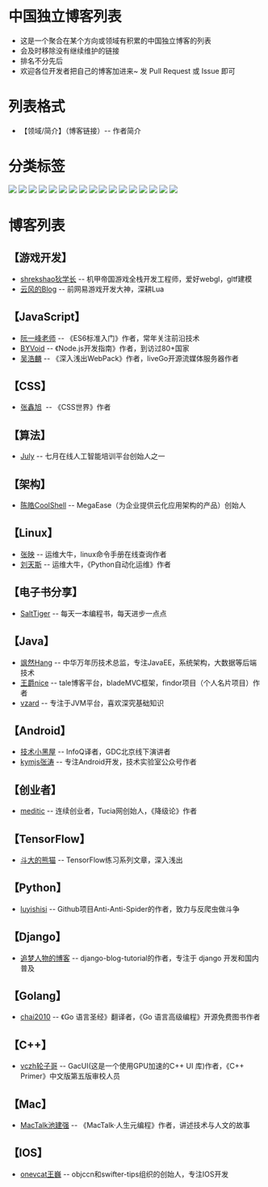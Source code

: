 # 中国独立博客列表
- 这是一个聚合在某个方向或领域有积累的中国独立博客的列表
- 会及时移除没有继续维护的链接
- 排名不分先后
- 欢迎各位开发者把自己的博客加进来~ 发 Pull Request 或 Issue 即可 

# 列表格式
- 【领域/简介】（博客链接）-- 作者简介

# 分类标签
[![](https://img.shields.io/badge/%E6%B8%B8%E6%88%8F%E5%BC%80%E5%8F%91--green.svg)](##【游戏开发】)
[![](https://img.shields.io/badge/JavaScript--brightgreen.svg)](##【JavaScript】)
[![](https://img.shields.io/badge/CSS--yellowgreen.svg)](##【CSS】)
[![](https://img.shields.io/badge/%E7%AE%97%E6%B3%95--yellow.svg)](##【算法】)
[![](https://img.shields.io/badge/%E6%9E%B6%E6%9E%84--orange.svg)](##【架构】)
[![](https://img.shields.io/badge/Linux--red.svg)](##【Linux】)
[![](https://img.shields.io/badge/%E7%94%B5%E5%AD%90%E4%B9%A6--lightgrey.svg)](##【电子书分享】)
[![](https://img.shields.io/badge/Java--blue.svg)](##【Java】)
[![](https://img.shields.io/badge/Android--brightgreen.svg)](##【Android】)
[![](https://img.shields.io/badge/%E5%88%9B%E4%B8%9A%E8%80%85--green.svg)](##【创业者】)
[![](https://img.shields.io/badge/Tensorflow--yellowgreen.svg)](##【TensorFlow】)
[![](https://img.shields.io/badge/Python--yellow.svg)](##【Python】)
[![](https://img.shields.io/badge/Django--orange.svg)](##【Django】)
[![](https://img.shields.io/badge/Golang--red.svg)](##【Golang】)
[![](https://img.shields.io/badge/C%2B%2B--lightgrey.svg)](##【C++】)
[![](https://img.shields.io/badge/Mac--blue.svg)](##【Mac】)
[![](https://img.shields.io/badge/IOS--brightgreen.svg)](##【IOS】)

# 博客列表
## 【游戏开发】
- [shrekshao狄学长](http://shrekshao.github.io/) -- 机甲帝国游戏全栈开发工程师，爱好webgl，gltf建模
- [云风的Blog](https://blog.codingnow.com/) -- 前网易游戏开发大神，深耕Lua
## 【JavaScript】
- [阮一峰老师](http://www.ruanyifeng.com/home.html) -- 《ES6标准入门》作者，常年关注前沿技术
- [BYVoid](https://www.byvoid.com/) -- 《Node.js开发指南》作者，到访过80+国家
- [吴浩麟](http://wuhaolin.cn/) -- 《深入浅出WebPack》作者，liveGo开源流媒体服务器作者
## 【CSS】
- [张鑫旭](http://www.zhangxinxu.com/)  -- 《CSS世界》作者
## 【算法】
- [July](http://blog.csdn.net/v_JULY_v) -- 七月在线人工智能培训平台创始人之一
## 【架构】
- [陈皓CoolShell](https://coolshell.cn/) -- MegaEase（为企业提供云化应用架构的产品）创始人
## 【Linux】
- [张映](http://blog.51yip.com/) -- 运维大牛，linux命令手册在线查询作者
- [刘天斯](https://www.liuts.com/) -- 运维大牛，《Python自动化运维》作者
## 【电子书分享】
- [SaltTiger](https://salttiger.com/) -- 每天一本编程书，每天进步一点点
## 【Java】
- [飒然Hang](http://www.rowkey.me/) -- 中华万年历技术总监，专注JavaEE，系统架构，大数据等后端技术
- [王爵nice](https://blog.biezhi.me/) -- tale博客平台，bladeMVC框架，findor项目（个人名片项目）作者
- [vzard](https://vzardlloo.github.io/) -- 专注于JVM平台，喜欢深究基础知识
## 【Android】
- [技术小黑屋](https://droidyue.com/) -- InfoQ译者，GDC北京线下演讲者
- [kymjs张涛](https://kymjs.com/) -- 专注Android开发，技术实验室公众号作者
## 【创业者】
- [meditic](http://meditic.com/category/all) -- 连续创业者，Tucia网创始人，《降级论》作者
## 【TensorFlow】
- [斗大的熊猫](http://blog.topspeedsnail.com/) -- TensorFlow练习系列文章，深入浅出
## 【Python】
- [luyishisi](https://www.urlteam.org/) -- Github项目Anti-Anti-Spider的作者，致力与反爬虫做斗争
## 【Django】
- [追梦人物的博客](https://www.zmrenwu.com/) -- django-blog-tutorial的作者，专注于 django 开发和国内普及
## 【Golang】
- [chai2010](https://chai2010.cn/) -- 《Go 语言圣经》翻译者，《Go 语言高级编程》开源免费图书作者
## 【C++】
- [vczh轮子哥](http://www.cppblog.com/vczh) -- GacUI(这是一个使用GPU加速的C++ UI 库)作者，《C++ Primer》中文版第五版审校人员
## 【Mac】
- [MacTalk池建强](http://macshuo.com/) -- 《MacTalk·人生元编程》作者，讲述技术与人文的故事
## 【IOS】
- [onevcat王巍](https://onevcat.com/) -- objccn和swifter-tips组织的创始人，专注IOS开发
